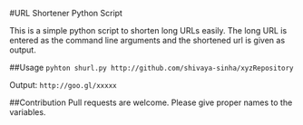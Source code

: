 #URL Shortener Python Script

This is a simple python script to shorten long URLs easily. 
The long URL is entered as the command line arguments and the shortened url is given as output.

##Usage 
`pyhton shurl.py http://github.com/shivaya-sinha/xyzRepository`

Output: `http://goo.gl/xxxxx`

##Contribution
Pull requests are welcome. Please give proper names to the variables.
